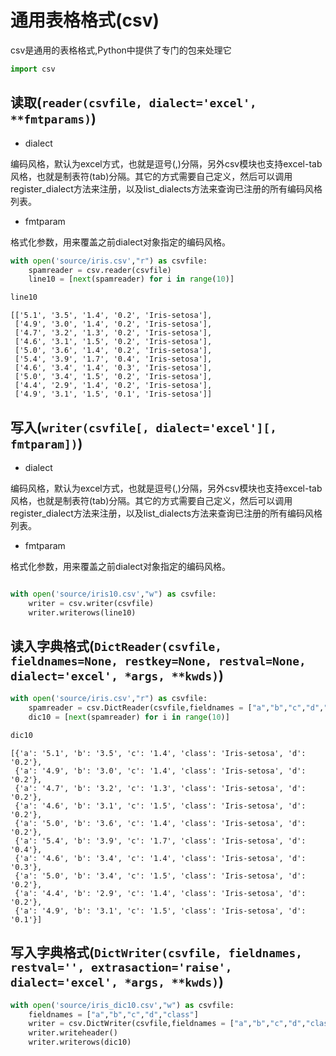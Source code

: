 
# 通用表格格式(csv)

csv是通用的表格格式,Python中提供了专门的包来处理它


```python
import csv
```

## 读取(`reader(csvfile, dialect='excel', **fmtparams)`)

+ dialect 

编码风格，默认为excel方式，也就是逗号(,)分隔，另外csv模块也支持excel-tab风格，也就是制表符(tab)分隔。其它的方式需要自己定义，然后可以调用register_dialect方法来注册，以及list_dialects方法来查询已注册的所有编码风格列表。

+ fmtparam

格式化参数，用来覆盖之前dialect对象指定的编码风格。


```python
with open('source/iris.csv',"r") as csvfile:
    spamreader = csv.reader(csvfile)
    line10 = [next(spamreader) for i in range(10)]
```


```python
line10
```




    [['5.1', '3.5', '1.4', '0.2', 'Iris-setosa'],
     ['4.9', '3.0', '1.4', '0.2', 'Iris-setosa'],
     ['4.7', '3.2', '1.3', '0.2', 'Iris-setosa'],
     ['4.6', '3.1', '1.5', '0.2', 'Iris-setosa'],
     ['5.0', '3.6', '1.4', '0.2', 'Iris-setosa'],
     ['5.4', '3.9', '1.7', '0.4', 'Iris-setosa'],
     ['4.6', '3.4', '1.4', '0.3', 'Iris-setosa'],
     ['5.0', '3.4', '1.5', '0.2', 'Iris-setosa'],
     ['4.4', '2.9', '1.4', '0.2', 'Iris-setosa'],
     ['4.9', '3.1', '1.5', '0.1', 'Iris-setosa']]



## 写入(`writer(csvfile[, dialect='excel'][, fmtparam])`)

+ dialect 

编码风格，默认为excel方式，也就是逗号(,)分隔，另外csv模块也支持excel-tab风格，也就是制表符(tab)分隔。其它的方式需要自己定义，然后可以调用register_dialect方法来注册，以及list_dialects方法来查询已注册的所有编码风格列表。

+ fmtparam

格式化参数，用来覆盖之前dialect对象指定的编码风格。


```python

with open('source/iris10.csv',"w") as csvfile:
    writer = csv.writer(csvfile)
    writer.writerows(line10)
```

##  读入字典格式(`DictReader(csvfile, fieldnames=None, restkey=None, restval=None, dialect='excel', *args, **kwds)`)



```python
with open('source/iris.csv',"r") as csvfile:
    spamreader = csv.DictReader(csvfile,fieldnames = ["a","b","c","d","class"])
    dic10 = [next(spamreader) for i in range(10)]
```


```python
dic10
```




    [{'a': '5.1', 'b': '3.5', 'c': '1.4', 'class': 'Iris-setosa', 'd': '0.2'},
     {'a': '4.9', 'b': '3.0', 'c': '1.4', 'class': 'Iris-setosa', 'd': '0.2'},
     {'a': '4.7', 'b': '3.2', 'c': '1.3', 'class': 'Iris-setosa', 'd': '0.2'},
     {'a': '4.6', 'b': '3.1', 'c': '1.5', 'class': 'Iris-setosa', 'd': '0.2'},
     {'a': '5.0', 'b': '3.6', 'c': '1.4', 'class': 'Iris-setosa', 'd': '0.2'},
     {'a': '5.4', 'b': '3.9', 'c': '1.7', 'class': 'Iris-setosa', 'd': '0.4'},
     {'a': '4.6', 'b': '3.4', 'c': '1.4', 'class': 'Iris-setosa', 'd': '0.3'},
     {'a': '5.0', 'b': '3.4', 'c': '1.5', 'class': 'Iris-setosa', 'd': '0.2'},
     {'a': '4.4', 'b': '2.9', 'c': '1.4', 'class': 'Iris-setosa', 'd': '0.2'},
     {'a': '4.9', 'b': '3.1', 'c': '1.5', 'class': 'Iris-setosa', 'd': '0.1'}]



##  写入字典格式(`DictWriter(csvfile, fieldnames, restval='', extrasaction='raise', dialect='excel', *args, **kwds)`)


```python
with open('source/iris_dic10.csv',"w") as csvfile:
    fieldnames = ["a","b","c","d","class"]
    writer = csv.DictWriter(csvfile,fieldnames = ["a","b","c","d","class"])
    writer.writeheader()
    writer.writerows(dic10)
```
